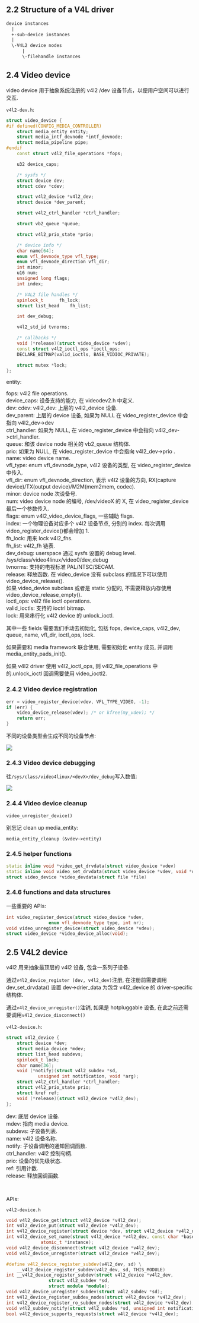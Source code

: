 ## 2.2 Structure of a V4L driver

```txt
device instances
  |
  +-sub-device instances
  |
  \-V4L2 device nodes
      |
      \-filehandle instances
```

## 2.4 Video device

video device 用于抽象系统注册的 v4l2 /dev 设备节点，以便用户空间可以进行交互.

`v4l2-dev.h`:

```c++
struct video_device {
#if defined(CONFIG_MEDIA_CONTROLLER)
	struct media_entity entity;
	struct media_intf_devnode *intf_devnode;
	struct media_pipeline pipe;
#endif
	const struct v4l2_file_operations *fops;

	u32 device_caps;

	/* sysfs */
	struct device dev;
	struct cdev *cdev;

	struct v4l2_device *v4l2_dev;
	struct device *dev_parent;

	struct v4l2_ctrl_handler *ctrl_handler;

	struct vb2_queue *queue;

	struct v4l2_prio_state *prio;

	/* device info */
	char name[64];
	enum vfl_devnode_type vfl_type;
	enum vfl_devnode_direction vfl_dir;
	int minor;
	u16 num;
	unsigned long flags;
	int index;

	/* V4L2 file handles */
	spinlock_t		fh_lock;
	struct list_head	fh_list;

	int dev_debug;

	v4l2_std_id tvnorms;

	/* callbacks */
	void (*release)(struct video_device *vdev);
	const struct v4l2_ioctl_ops *ioctl_ops;
	DECLARE_BITMAP(valid_ioctls, BASE_VIDIOC_PRIVATE);

	struct mutex *lock;
};
```

entity:

fops: v4l2 file operations.  
device_caps: 设备支持的能力, 在 videodev2.h 中定义.  
dev:
cdev:
v4l2_dev: 上层的 v4l2_device 设备.  
dev_parent: 上层的 device 设备, 如果为 NULL 在 video_register_device 中会指向 v4l2_dev->dev  
ctrl_handler: 如果为 NULL, 在 video_register_device 中会指向 v4l2_dev->ctrl_handler.  
queue: 和该 device node 相关的 vb2_queue 结构体.  
prio: 如果为 NULL, 在 video_register_device 中会指向 v4l2_dev->prio .  
name: video device name.  
vfl_type: enum vfl_devnode_type, v4l2 设备的类型, 在 video_register_device 中传入.  
vfl_dir: enum vfl_devnode_direction, 表示 v4l2 设备的方向, RX(capture device)/TX(output device)/M2M(mem2mem, codec).  
minor: device node 次设备号.  
num: video device node 的编号, /dev/videoX 的 X, 在 video_register_device 最后一个参数传入.  
flags: enum v4l2_video_device_flags, 一些辅助 flags.  
index: 一个物理设备对应多个 v4l2 设备节点, 分别的 index. 每次调用 video_register_device()都会增加 1.  
fh_lock: 用来 lock v4l2_fhs.  
fh_list: v4l2_fh 链表.  
dev_debug: userspace 通过 sysfs 设置的 debug level. /sys/class/video4linux/video0/dev_debug  
tvnorms: 支持的电视标准 PAL/NTSC/SECAM.  
release: 释放函数. 在 video_device 没有 subclass 的情况下可以使用 video_device_release().  
如果 video_device subclass 或者是 static 分配的, 不需要释放内存使用 video_device_release_empty().  
ioctl_ops: v4l2 file ioctl operations.  
valid_ioctls: 支持的 ioctrl bitmap.  
lock: 用来串行化 v4l2 device 的 unlock_ioctl.

其中一些 fields 需要我们手动去初始化, 包括 fops, device_caps, v4l2_dev, queue, name, vfl_dir, ioctl_ops, lock.

如果需要和 media framework 联合使用, 需要初始化 entity 成员, 并调用 media_entity_pads_init().

如果 v4l2 driver 使用 v4l2_ioctl_ops, 则 v4l2_file_operations 中的.unlock_ioctl 回调需要使用 video_ioctl2.

### 2.4.2 Video device registration

```c++
err = video_register_device(vdev, VFL_TYPE_VIDEO, -1);
if (err) {
	video_device_release(vdev); /* or kfree(my_vdev); */
	return err;
}
```

不同的设备类型会生成不同的设备节点:

![](https://xyc-1316422823.cos.ap-shanghai.myqcloud.com/20250210164308.png)

### 2.4.3 Video device debugging

往`/sys/class/video4linux/<devX>/dev_debug`写入数值:

![](https://xyc-1316422823.cos.ap-shanghai.myqcloud.com/20250210164947.png)

### 2.4.4 Video device cleanup

`video_unregister_device()`

别忘记 clean up media_entity:

`media_entity_cleanup (&vdev->entity)`

### 2.4.5 helper functions

```c++
static inline void *video_get_drvdata(struct video_device *vdev)
static inline void video_set_drvdata(struct video_device *vdev, void *data)
struct video_device *video_devdata(struct file *file)
```

### 2.4.6 functions and data structures

一些重要的 APIs:

```c++
int video_register_device(struct video_device *vdev,
				enum vfl_devnode_type type, int nr);
void video_unregister_device(struct video_device *vdev);
struct video_device *video_device_alloc(void);
```

## 2.5 V4L2 device

v4l2 用来抽象最顶层的 v4l2 设备, 包含一系列子设备.

通过`v4l2_device_register (dev, v4l2_dev)`注册, 在注册前需要调用 dev_set_drvdata()
设置 dev->drier_data 为包含 v4l2_device 的 driver-specific 结构体.

通过`v4l2_device_unregister()`注销, 如果是 hotpluggable 设备, 在此之前还需要调用`v4l2_device_disconnect()`

`v4l2-device.h`:

```c++
struct v4l2_device {
	struct device *dev;
	struct media_device *mdev;
	struct list_head subdevs;
	spinlock_t lock;
	char name[36];
	void (*notify)(struct v4l2_subdev *sd,
			unsigned int notification, void *arg);
	struct v4l2_ctrl_handler *ctrl_handler;
	struct v4l2_prio_state prio;
	struct kref ref;
	void (*release)(struct v4l2_device *v4l2_dev);
};
```

dev: 底层 device 设备.  
mdev: 指向 media device.  
subdevs: 子设备列表.  
name: v4l2 设备名称.  
notify: 子设备调用的通知回调函数.  
ctrl_handler: v4l2 控制句柄.  
prio: 设备的优先级状态.  
ref: 引用计数.  
release: 释放回调函数.

</br>

APIs:

`v4l2-device.h`

```c++
void v4l2_device_get(struct v4l2_device *v4l2_dev);
int v4l2_device_put(struct v4l2_device *v4l2_dev);
int v4l2_device_register(struct device *dev, struct v4l2_device *v4l2_dev);
int v4l2_device_set_name(struct v4l2_device *v4l2_dev, const char *basename,
			 atomic_t *instance);
void v4l2_device_disconnect(struct v4l2_device *v4l2_dev);
void v4l2_device_unregister(struct v4l2_device *v4l2_dev);

#define v4l2_device_register_subdev(v4l2_dev, sd) \
	__v4l2_device_register_subdev(v4l2_dev, sd, THIS_MODULE)
int __v4l2_device_register_subdev(struct v4l2_device *v4l2_dev,
				struct v4l2_subdev *sd,
				struct module *module);
void v4l2_device_unregister_subdev(struct v4l2_subdev *sd);
int v4l2_device_register_subdev_nodes(struct v4l2_device *v4l2_dev);
int v4l2_device_register_ro_subdev_nodes(struct v4l2_device *v4l2_dev);
void v4l2_subdev_notify(struct v4l2_subdev *sd, unsigned int notification, void *arg);
bool v4l2_device_supports_requests(struct v4l2_device *v4l2_dev);
```
